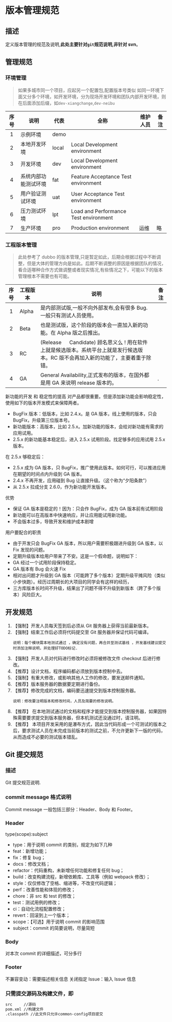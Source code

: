 # 版本管理规范

## 描述

定义版本管理的规范及说明,**此处主要针对`git`规范说明,非针对 svn**。

## 管理规范

### 环境管理

> 如果多城市同一个项目，应起另一个配置包,配置版本号类似
> 如同一环境下面又分多个环境，如开发环境，分为现场开发环境和团队内部开发环境，则在后面添加后缀，如`dev-xiangchange`,`dev-neibu`

| 序号 | 说明                 | 代表  | 全称                                  | 维护人员 | 备注 |
| :--: | -------------------- | ----- | ------------------------------------- | -------- | ---- |
|  1   | 示例环境             | demo  |                                       |          |      |
|  2   | 本地开发环境         | local | Local Development environment         |          |      |
|  3   | 开发环境             | dev   | Local Development environment         |          |      |
|  4   | 系统内部功能测试环境 | fat   | Feature Acceptance Test environment   |          |      |
|  5   | 用户验证测试环境     | uat   | User Acceptance Test environment      |          |      |
|  6   | 压力测试环境         | lpt   | Load and Performance Test environment |          |      |
|  7   | 生产环境             | pro   | Production environment                | 运维     | 略   |

### 工程版本管理

> 此处参考了 dubbo 的版本管理,只是暂定如此，后期会根据过程中不断调整，但是大体的管理方向是如此。后期不断调整的原因是根据团队的情况，
> 看合适哪种合作方式做调整或者现实情况,有些情况之下，可能以下的版本管理根本不需要也有可能。

| 序号 | 工程版本 | 说明                                                                                                                                | 备注 |
| :--: | -------- | ----------------------------------------------------------------------------------------------------------------------------------- | ---- |
|  1   | Alpha    | 是内部测试版,一般不向外部发布,会有很多 Bug.一般只有测试人员使用。                                                                   |      |
|  2   | Beta     | 也是测试版，这个阶段的版本会一直加入新的功能。在 Alpha 版之后推出。                                                                 |      |
|  3   | RC       | (Release 　 Candidate) 顾名思义么 ! 用在软件上就是候选版本。系统平台上就是发行候选版本。RC 版不会再加入新的功能了，主要着重于除错。 |      |
|  4   | GA       | General Availability,正式发布的版本，在国外都是用 GA 来说明 release 版本的。                                                        | .    |

新功能的开发 和 稳定性的提高 对产品都很重要。但是添加新功能会影响稳定性，使用如下的版本开发模式来保障两者。

- BugFix 版本：低版本，比如 2.4.x。是 GA 版本，线上使用的版本，只会 BugFix，升级第三位版本号。
- 新功能版本：高版本，比如 2.5.x。加新功能的版本，会给对新功能有需求的应用试用。
- 2.5.x 的新功能基本稳定后，进入 2.5.x 试用阶段。找足够多的应用试用 2.5.x 版本。

在 2.5.x 够稳定后：

- 2.5.x 成为 GA 版本，只 BugFix，推广使用此版本。如何可行，可以推进应用在期望的时间点内升级到 GA 版本。
- 2.4.x 不再开发，应用碰到 Bug 让直接升级。（这个称为“夕阳条款”）
- 从 2.5.x 拉成分支 2.6.0，作为新功能开发版本。

优势

- 保证 GA 版本是稳定的！因为：只会作 BugFix，成为 GA 版本前有试用阶段
- 新功能可以在高版本中快速响应，并让应用能试用新功能。
- 不会版本过多，导致开发和维护成本剧增

用户要配合的职责

- 由于开发只会 BugFix GA 版本，所以用户需要积极跟进升级到 GA 版本，以 Fix 发现的问题。
- 定期升级版本给用户带来了不安。这是一个假命题，说明如下：
- GA 经过一个试用阶段保持稳定。
- GA 版本有 Bug 会火速 Fix
- 相对出问题才升级到 GA 版本（可能跨了多个版本）定期升级平摊风险（类似小步快跑）。经历过周期长的大项目的同学会有这样的经历，
- 三方库版本长时间不升级，结果出了问题不得不升级到新版本（跨了多个版本）风险巨大。

<!-- ### 开发管理 -->

## 开发规范

1. 【强制】开发人员每天签到后必须从 Git 服务器上获得当前最新版本。
2. 【强制】结束工作后必须将代码提交至 Git 服务器并保证代码可编译。
   ```
   说明：每个模块需本地测试通过 ，确定没有问题，再合并至测试基线 ，开发基线建议提交时添加注释说明，并处理好TODO标记.
   ```
3. 【强制】开发人员对代码进行修改时必须将被修改文件 checkout 后进行修改。
4. 【推荐】设计文档，程序编码都必须放到版本控制中去。
5. 【强制】有重大修改，或影响其他人工作的修改，要发送邮件通知。
6. 【推荐】版本服务器的数据要定期进行备份。
7. 【推荐】修改完成的文档，编码要迅速提交到版本控制服务器。
   ```
   说明：修改要注明版本和修改时间，人员及简要的修改说明。
   ```
8. 【推荐】 在本地测试通过的文档和程序才能提交到版本控制服务器，如果因特殊需要要求提交到版本服务器，但本机测试还没通过时，请注明。
9. 【推荐】 本项目开发采用的是瀑布方式，因此当代码形成一个可测试的版本之后，要求测试人员在未完成当前版本的测试之前，不允许更新下一版的代码，从而造成不必要的测试版本错乱。

## Git 提交规范

### 描述

Git 提交规范说明.

### commit message 格式说明

Commit message 一般包括三部分：Header、Body 和 Footer。

### Header

type(scope):subject

- type：用于说明 commit 的类别，规定为如下几种
- feat：新增功能；
- fix：修复 bug；
- docs：修改文档；
- refactor：代码重构，未新增任何功能和修复任何 bug；
- build：改变构建流程，新增依赖库、工具等（例如 webpack 修改）；
- style：仅仅修改了空格、缩进等，不改变代码逻辑；
- perf：改善性能和体现的修改；
- chore：非 src 和 test 的修改；
- test：测试用例的修改；
- ci：自动化流程配置修改；
- revert：回滚到上一个版本；
- scope：【可选】用于说明 commit 的影响范围
- subject：commit 的简要说明，尽量简短

### Body

对本次 commit 的详细描述，可分多行

### Footer

不兼容变动：需要描述相关信息
关闭指定 Issue：输入 Issue 信息

### 只需提交源码及构建文件，即

```xml
src     //源码
pom.xml //构建文件
.classpath //此文件只允许common-config项目提交
```
